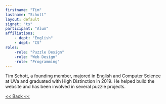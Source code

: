 ```yaml
---
firstname: "Tim"
lastname: "Schott"
layout: default
signet: "ts"
participant: "Alum"
affiliations: 
    - dept: "English"
    - dept: "CS"
roles: 
    -role: "Puzzle Design"
    -role: "Web Design"
    -role: "Programming"
---
```


Tim Schott, a founding member, majored in English and Computer Science at UVa and graduated with High Distinction in 2019. He helped build the website and has been involved in several puzzle projects.

[<< Back <<](../people.html)



